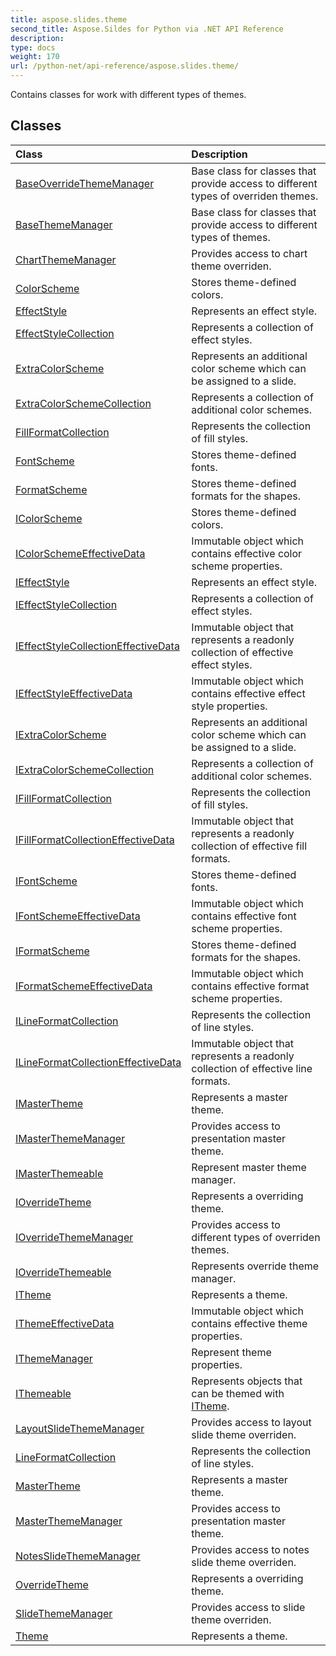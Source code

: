 ```yaml
---
title: aspose.slides.theme
second_title: Aspose.Sildes for Python via .NET API Reference
description: 
type: docs
weight: 170
url: /python-net/api-reference/aspose.slides.theme/
---
```



Contains classes for work with different types of themes.

## Classes
| Class | Description |
| :- | :- |
|[BaseOverrideThemeManager](/slides/python-net/api-reference/aspose.slides.theme/baseoverridethememanager/)|Base class for classes that provide access to different types of overriden themes.|
|[BaseThemeManager](/slides/python-net/api-reference/aspose.slides.theme/basethememanager/)|Base class for classes that provide access to different types of themes.|
|[ChartThemeManager](/slides/python-net/api-reference/aspose.slides.theme/chartthememanager/)|Provides access to chart theme overriden.|
|[ColorScheme](/slides/python-net/api-reference/aspose.slides.theme/colorscheme/)|Stores theme-defined colors.|
|[EffectStyle](/slides/python-net/api-reference/aspose.slides.theme/effectstyle/)|Represents an effect style.|
|[EffectStyleCollection](/slides/python-net/api-reference/aspose.slides.theme/effectstylecollection/)|Represents a collection of effect styles.|
|[ExtraColorScheme](/slides/python-net/api-reference/aspose.slides.theme/extracolorscheme/)|Represents an additional color scheme which can be assigned to a slide.|
|[ExtraColorSchemeCollection](/slides/python-net/api-reference/aspose.slides.theme/extracolorschemecollection/)|Represents a collection of additional color schemes.|
|[FillFormatCollection](/slides/python-net/api-reference/aspose.slides.theme/fillformatcollection/)|Represents the collection of fill styles.|
|[FontScheme](/slides/python-net/api-reference/aspose.slides.theme/fontscheme/)|Stores theme-defined fonts.|
|[FormatScheme](/slides/python-net/api-reference/aspose.slides.theme/formatscheme/)|Stores theme-defined formats for the shapes.|
|[IColorScheme](/slides/python-net/api-reference/aspose.slides.theme/icolorscheme/)|Stores theme-defined colors.|
|[IColorSchemeEffectiveData](/slides/python-net/api-reference/aspose.slides.theme/icolorschemeeffectivedata/)|Immutable object which contains effective color scheme properties.|
|[IEffectStyle](/slides/python-net/api-reference/aspose.slides.theme/ieffectstyle/)|Represents an effect style.|
|[IEffectStyleCollection](/slides/python-net/api-reference/aspose.slides.theme/ieffectstylecollection/)|Represents a collection of effect styles.|
|[IEffectStyleCollectionEffectiveData](/slides/python-net/api-reference/aspose.slides.theme/ieffectstylecollectioneffectivedata/)|Immutable object that represents a readonly collection of effective effect styles.|
|[IEffectStyleEffectiveData](/slides/python-net/api-reference/aspose.slides.theme/ieffectstyleeffectivedata/)|Immutable object which contains effective effect style properties.|
|[IExtraColorScheme](/slides/python-net/api-reference/aspose.slides.theme/iextracolorscheme/)|Represents an additional color scheme which can be assigned to a slide.|
|[IExtraColorSchemeCollection](/slides/python-net/api-reference/aspose.slides.theme/iextracolorschemecollection/)|Represents a collection of additional color schemes.|
|[IFillFormatCollection](/slides/python-net/api-reference/aspose.slides.theme/ifillformatcollection/)|Represents the collection of fill styles.|
|[IFillFormatCollectionEffectiveData](/slides/python-net/api-reference/aspose.slides.theme/ifillformatcollectioneffectivedata/)|Immutable object that represents a readonly collection of effective fill formats.|
|[IFontScheme](/slides/python-net/api-reference/aspose.slides.theme/ifontscheme/)|Stores theme-defined fonts.|
|[IFontSchemeEffectiveData](/slides/python-net/api-reference/aspose.slides.theme/ifontschemeeffectivedata/)|Immutable object which contains effective font scheme properties.|
|[IFormatScheme](/slides/python-net/api-reference/aspose.slides.theme/iformatscheme/)|Stores theme-defined formats for the shapes.|
|[IFormatSchemeEffectiveData](/slides/python-net/api-reference/aspose.slides.theme/iformatschemeeffectivedata/)|Immutable object which contains effective format scheme properties.|
|[ILineFormatCollection](/slides/python-net/api-reference/aspose.slides.theme/ilineformatcollection/)|Represents the collection of line styles.|
|[ILineFormatCollectionEffectiveData](/slides/python-net/api-reference/aspose.slides.theme/ilineformatcollectioneffectivedata/)|Immutable object that represents a readonly collection of effective line formats.|
|[IMasterTheme](/slides/python-net/api-reference/aspose.slides.theme/imastertheme/)|Represents a master theme.|
|[IMasterThemeManager](/slides/python-net/api-reference/aspose.slides.theme/imasterthememanager/)|Provides access to presentation master theme.|
|[IMasterThemeable](/slides/python-net/api-reference/aspose.slides.theme/imasterthemeable/)|Represent master theme manager.|
|[IOverrideTheme](/slides/python-net/api-reference/aspose.slides.theme/ioverridetheme/)|Represents a overriding theme.|
|[IOverrideThemeManager](/slides/python-net/api-reference/aspose.slides.theme/ioverridethememanager/)|Provides access to different types of overriden themes.|
|[IOverrideThemeable](/slides/python-net/api-reference/aspose.slides.theme/ioverridethemeable/)|Represents override theme manager.|
|[ITheme](/slides/python-net/api-reference/aspose.slides.theme/itheme/)|Represents a theme.|
|[IThemeEffectiveData](/slides/python-net/api-reference/aspose.slides.theme/ithemeeffectivedata/)|Immutable object which contains effective theme properties.|
|[IThemeManager](/slides/python-net/api-reference/aspose.slides.theme/ithememanager/)|Represent theme properties.|
|[IThemeable](/slides/python-net/api-reference/aspose.slides.theme/ithemeable/)|Represents objects that can be themed with [ITheme](/slides/python-net/api-reference/aspose.slides.theme/itheme/).|
|[LayoutSlideThemeManager](/slides/python-net/api-reference/aspose.slides.theme/layoutslidethememanager/)|Provides access to layout slide theme overriden.|
|[LineFormatCollection](/slides/python-net/api-reference/aspose.slides.theme/lineformatcollection/)|Represents the collection of line styles.|
|[MasterTheme](/slides/python-net/api-reference/aspose.slides.theme/mastertheme/)|Represents a master theme.|
|[MasterThemeManager](/slides/python-net/api-reference/aspose.slides.theme/masterthememanager/)|Provides access to presentation master theme.|
|[NotesSlideThemeManager](/slides/python-net/api-reference/aspose.slides.theme/notesslidethememanager/)|Provides access to notes slide theme overriden.|
|[OverrideTheme](/slides/python-net/api-reference/aspose.slides.theme/overridetheme/)|Represents a overriding theme.|
|[SlideThemeManager](/slides/python-net/api-reference/aspose.slides.theme/slidethememanager/)|Provides access to slide theme overriden.|
|[Theme](/slides/python-net/api-reference/aspose.slides.theme/theme/)|Represents a theme.|
